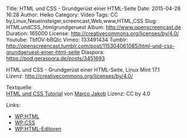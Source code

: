 Title: HTML und CSS - Grundgerüst einer HTML-Seite
Date: 2015-04-28 16:28
Author: Heiko
Category: Video
Tags: CC by,Linux,Neueinsteiger,screencast,Web,www,HTML,CSS
Slug: HTMLundCSS_htmlgrundgeruest
Album: http://www.openscreencast.de
Duration: 165000
License: http://creativecommons.org/licenses/by/4.0/
Youtube: TbfOV-bBQIc
Vimeo: 133491434
Tumblr: http://openscreencast.tumblr.com/post/115304061085/html-und-css-grundgeruest-einer-html-seite
Diaspora: https://pod.geraspora.de/posts/3451693

HTML und CSS - Grundgerüst einer HTML-Seite, Linux Mint 17.1  
Lizenz: <http://creativecommons.org/licenses/by/4.0/>  
  
Textquelle:  
[HTML und CSS Tutorial](http://code.makery.ch/library/html-css/de/) von [Marco
Jakob](http://code.makery.ch/about/) Lizenz: CC by 4.0

Links:

  * [WP:HTML](http://de.wikipedia.org/wiki/Hypertext_Markup_Language "Link zu wikipedia.org" )
  * [WP:CSS](http://de.wikipedia.org/wiki/Cascading_Style_Sheets "Link zu wikipedia.org" )
  * [WP:HTML-Editoren](http://de.wikipedia.org/wiki/Liste_von_HTML-Editoren "Link zu wikipedia.org" )

